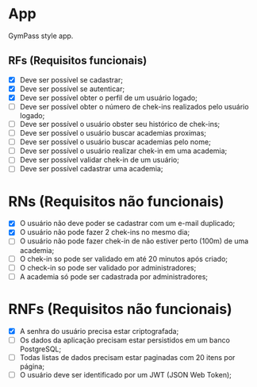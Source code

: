 # App

GymPass style app.

## RFs (Requisitos funcionais)

- [x] Deve ser possível se cadastrar;
- [x] Deve ser possível se autenticar;
- [X] Deve ser possível obter o perfil de um usuário logado;
- [ ] Deve ser possível obter o número de chek-ins realizados pelo usuário logado;
- [ ] Deve ser possível o usuário obster seu histórico de chek-ins;
- [ ] Deve ser possível o usuário buscar academias proximas;
- [ ] Deve ser possível o usuário buscar academias pelo nome;
- [ ] Deve ser possível o usuário realizar chek-in em uma academia;
- [ ] Deve ser possível validar chek-in de um usuário;
- [ ] Deve ser possível cadastrar uma academia;

# RNs (Requisitos não funcionais)

- [x] O usuário não deve poder se cadastrar com um e-mail duplicado;
- [x] O usuário não pode fazer 2 chek-ins no mesmo dia;
- [ ] O usuário não pode fazer chek-in de não estiver perto (100m) de uma academia;
- [ ] O chek-in so pode ser validado em até 20 minutos após criado;
- [ ] O check-in so pode ser validado por administradores;
- [ ] A academia só pode ser cadastrada por administradores;

# RNFs (Requisitos não funcionais)

- [x] A senhra do usuário precisa estar criptografada;
- [ ] Os dados da aplicação precisam estar persistidos em um banco PostgreSQL;
- [ ] Todas listas de dados precisam estar paginadas com 20 itens por página;
- [ ] O usuário deve ser identificado por um JWT (JSON Web Token);